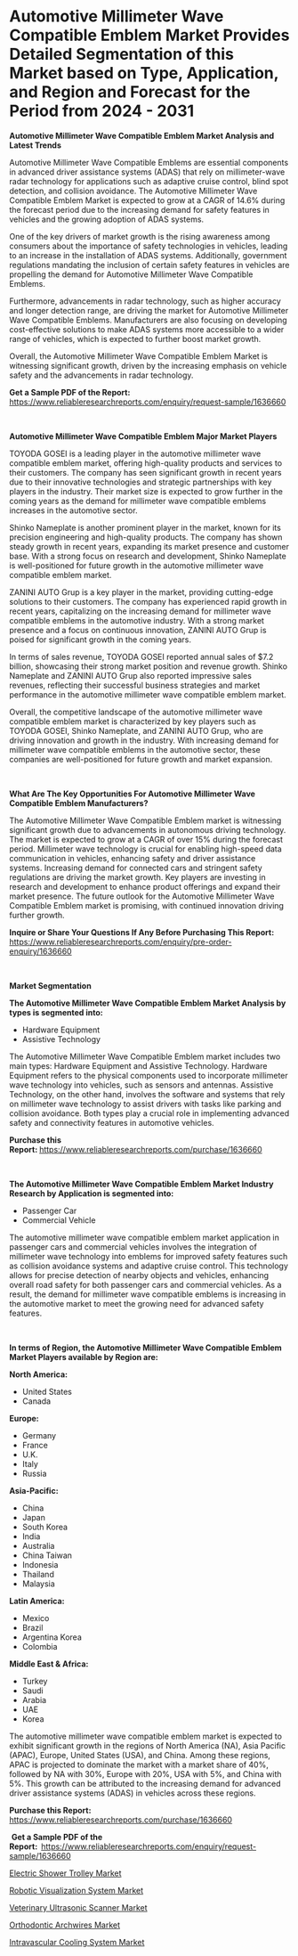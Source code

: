 <p><h1>Automotive Millimeter Wave Compatible Emblem Market Provides Detailed Segmentation of this Market based on Type, Application, and Region and Forecast for the Period from 2024 - 2031</h1></p><p><strong>Automotive Millimeter Wave Compatible Emblem Market Analysis and Latest Trends</strong></p>
<p><p>Automotive Millimeter Wave Compatible Emblems are essential components in advanced driver assistance systems (ADAS) that rely on millimeter-wave radar technology for applications such as adaptive cruise control, blind spot detection, and collision avoidance. The Automotive Millimeter Wave Compatible Emblem Market is expected to grow at a CAGR of 14.6% during the forecast period due to the increasing demand for safety features in vehicles and the growing adoption of ADAS systems.</p><p>One of the key drivers of market growth is the rising awareness among consumers about the importance of safety technologies in vehicles, leading to an increase in the installation of ADAS systems. Additionally, government regulations mandating the inclusion of certain safety features in vehicles are propelling the demand for Automotive Millimeter Wave Compatible Emblems.</p><p>Furthermore, advancements in radar technology, such as higher accuracy and longer detection range, are driving the market for Automotive Millimeter Wave Compatible Emblems. Manufacturers are also focusing on developing cost-effective solutions to make ADAS systems more accessible to a wider range of vehicles, which is expected to further boost market growth.</p><p>Overall, the Automotive Millimeter Wave Compatible Emblem Market is witnessing significant growth, driven by the increasing emphasis on vehicle safety and the advancements in radar technology.</p></p>
<p><strong>Get a Sample PDF of the Report:&nbsp;</strong> <a href="https://www.reliableresearchreports.com/enquiry/request-sample/1636660">https://www.reliableresearchreports.com/enquiry/request-sample/1636660</a></p>
<p>&nbsp;</p>
<p><strong>Automotive Millimeter Wave Compatible Emblem Major Market Players</strong></p>
<p><p>TOYODA GOSEI is a leading player in the automotive millimeter wave compatible emblem market, offering high-quality products and services to their customers. The company has seen significant growth in recent years due to their innovative technologies and strategic partnerships with key players in the industry. Their market size is expected to grow further in the coming years as the demand for millimeter wave compatible emblems increases in the automotive sector.</p><p>Shinko Nameplate is another prominent player in the market, known for its precision engineering and high-quality products. The company has shown steady growth in recent years, expanding its market presence and customer base. With a strong focus on research and development, Shinko Nameplate is well-positioned for future growth in the automotive millimeter wave compatible emblem market.</p><p>ZANINI AUTO Grup is a key player in the market, providing cutting-edge solutions to their customers. The company has experienced rapid growth in recent years, capitalizing on the increasing demand for millimeter wave compatible emblems in the automotive industry. With a strong market presence and a focus on continuous innovation, ZANINI AUTO Grup is poised for significant growth in the coming years.</p><p>In terms of sales revenue, TOYODA GOSEI reported annual sales of $7.2 billion, showcasing their strong market position and revenue growth. Shinko Nameplate and ZANINI AUTO Grup also reported impressive sales revenues, reflecting their successful business strategies and market performance in the automotive millimeter wave compatible emblem market.</p><p>Overall, the competitive landscape of the automotive millimeter wave compatible emblem market is characterized by key players such as TOYODA GOSEI, Shinko Nameplate, and ZANINI AUTO Grup, who are driving innovation and growth in the industry. With increasing demand for millimeter wave compatible emblems in the automotive sector, these companies are well-positioned for future growth and market expansion.</p></p>
<p>&nbsp;</p>
<p><strong>What Are The Key Opportunities For Automotive Millimeter Wave Compatible Emblem Manufacturers?</strong></p>
<p><p>The Automotive Millimeter Wave Compatible Emblem market is witnessing significant growth due to advancements in autonomous driving technology. The market is expected to grow at a CAGR of over 15% during the forecast period. Millimeter wave technology is crucial for enabling high-speed data communication in vehicles, enhancing safety and driver assistance systems. Increasing demand for connected cars and stringent safety regulations are driving the market growth. Key players are investing in research and development to enhance product offerings and expand their market presence. The future outlook for the Automotive Millimeter Wave Compatible Emblem market is promising, with continued innovation driving further growth.</p></p>
<p><strong>Inquire or Share Your Questions If Any Before Purchasing This Report:</strong> <a href="https://www.reliableresearchreports.com/enquiry/pre-order-enquiry/1636660">https://www.reliableresearchreports.com/enquiry/pre-order-enquiry/1636660</a></p>
<p>&nbsp;</p>
<p><strong>Market Segmentation</strong></p>
<p><strong>The Automotive Millimeter Wave Compatible Emblem Market Analysis by types is segmented into:</strong></p>
<p><ul><li>Hardware Equipment</li><li>Assistive Technology</li></ul></p>
<p><p>The Automotive Millimeter Wave Compatible Emblem market includes two main types: Hardware Equipment and Assistive Technology. Hardware Equipment refers to the physical components used to incorporate millimeter wave technology into vehicles, such as sensors and antennas. Assistive Technology, on the other hand, involves the software and systems that rely on millimeter wave technology to assist drivers with tasks like parking and collision avoidance. Both types play a crucial role in implementing advanced safety and connectivity features in automotive vehicles.</p></p>
<p><strong>Purchase this Report:&nbsp;</strong><a href="https://www.reliableresearchreports.com/purchase/1636660">https://www.reliableresearchreports.com/purchase/1636660</a></p>
<p>&nbsp;</p>
<p><strong>The Automotive Millimeter Wave Compatible Emblem Market Industry Research by Application is segmented into:</strong></p>
<p><ul><li>Passenger Car</li><li>Commercial Vehicle</li></ul></p>
<p><p>The automotive millimeter wave compatible emblem market application in passenger cars and commercial vehicles involves the integration of millimeter wave technology into emblems for improved safety features such as collision avoidance systems and adaptive cruise control. This technology allows for precise detection of nearby objects and vehicles, enhancing overall road safety for both passenger cars and commercial vehicles. As a result, the demand for millimeter wave compatible emblems is increasing in the automotive market to meet the growing need for advanced safety features.</p></p>
<p>&nbsp;</p>
<p><strong>In terms of Region, the Automotive Millimeter Wave Compatible Emblem Market Players available by Region are:</strong></p>
<p>
    <p> <strong> North America: </strong>
        <ul>
            <li>United States</li>
            <li>Canada</li>
        </ul>
        </p> 
    <p> <strong> Europe: </strong>
        <ul>
            <li>Germany</li>
            <li>France</li>
            <li>U.K.</li>
            <li>Italy</li>
            <li>Russia</li>
        </ul>
        </p> 
    <p> <strong> Asia-Pacific: </strong>
        <ul>
            <li>China</li>
            <li>Japan</li>
            <li>South Korea</li>
            <li>India</li>
            <li>Australia</li>
            <li>China Taiwan</li>
            <li>Indonesia</li>
            <li>Thailand</li>
            <li>Malaysia</li>
        </ul>
        </p> 
    <p> <strong> Latin America: </strong>
        <ul>
            <li>Mexico</li>
            <li>Brazil</li>
            <li>Argentina Korea</li>
            <li>Colombia</li>
        </ul>
        </p> 
    <p> <strong> Middle East & Africa: </strong>
        <ul>
            <li>Turkey</li>
            <li>Saudi</li>
            <li>Arabia</li>
            <li>UAE</li>
            <li>Korea</li>
        </ul>
    </p>
    </p>
<p><p>The automotive millimeter wave compatible emblem market is expected to exhibit significant growth in the regions of North America (NA), Asia Pacific (APAC), Europe, United States (USA), and China. Among these regions, APAC is projected to dominate the market with a market share of 40%, followed by NA with 30%, Europe with 20%, USA with 5%, and China with 5%. This growth can be attributed to the increasing demand for advanced driver assistance systems (ADAS) in vehicles across these regions.</p></p>
<p><strong>Purchase this Report: </strong><a href="https://www.reliableresearchreports.com/purchase/1636660">https://www.reliableresearchreports.com/purchase/1636660</a></p>
<p>&nbsp;<strong>Get a Sample PDF of the Report:&nbsp;&nbsp;</strong><a href="https://www.reliableresearchreports.com/enquiry/request-sample/1636660">https://www.reliableresearchreports.com/enquiry/request-sample/1636660</a></p>
<p><strong></strong></p>
<p><p><a href="https://medium.com/@timothychapman46/electric-shower-trolley-market-trends-forecast-and-competitive-analysis-to-2031-80312b4219a8">Electric Shower Trolley Market</a></p><p><a href="https://medium.com/@patriciaknight1961/robotic-visualization-system-market-size-and-market-trends-complete-industry-overview-2024-to-b33baca71996">Robotic Visualization System Market</a></p><p><a href="https://github.com/Sinjinluong3e0awx2m195k76/Market-Research-Report-List-1/blob/main/veterinary-ultrasonic-scanner-market.md">Veterinary Ultrasonic Scanner Market</a></p><p><a href="https://medium.com/@timothychapman46/orthodontic-archwires-market-share-evolution-and-market-growth-trends-2024-2031-40f240f714d3">Orthodontic Archwires Market</a></p><p><a href="https://medium.com/@othamcclure/intravascular-cooling-system-market-share-evolution-and-market-growth-trends-2024-2031-d22aa2ef45ab">Intravascular Cooling System Market</a></p></p>
